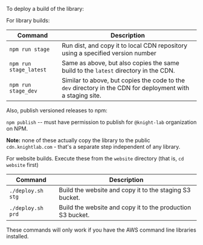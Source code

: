 To deploy a build of the library:

For library builds:

|   Command   | Description |
| ----------- | ----------- |   
| `npm run stage` | Run dist, and copy it to local CDN repository using a specified version number |
| `npm run stage_latest` | Same as above, but also copies the same build to the `latest` directory in the CDN.
| `npm run stage_dev` | Similar to above, but copies the code to the `dev` directory in the CDN for deployment with a staging site.

Also, publish versioned releases to npm:

`npm publish` -- must have permission to publish for `@knight-lab` organization on NPM.

**Note:** none of these actually copy the library to the public `cdn.knightlab.com` - that's a separate step independent of any library.

For website builds. Execute these from the `website` directory (that is, `cd website` first)

|   Command   | Description |
| ----------- | ----------- |   
| `./deploy.sh stg` | Build the website and copy it to the staging S3 bucket.
| `./deploy.sh prd` | Build the website and copy it to the production S3 bucket.

These commands will only work if you have the AWS command line libraries installed.
